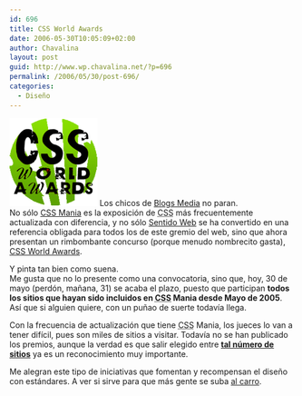 ```yaml
---
id: 696
title: CSS World Awards
date: 2006-05-30T10:05:09+02:00
author: Chavalina
layout: post
guid: http://www.wp.chavalina.net/?p=696
permalink: /2006/05/30/post-696/
categories:
  - Diseño
---
```

<img class="imgizqda" src="/imagenes/fotos/css-world-awards-logo.gif" alt="CSS World Awards" /> Los chicos de <a href="http://blogsmedia.com/" target="_blank">Blogs Media</a> no paran.  
No s&oacute;lo <a href="http://cssmania.com/" target="_blank">CSS Mania</a> es la exposici&oacute;n de <acronym title="Cascade Style Sheets">CSS</acronym> m&aacute;s frecuentemente actualizada con diferencia, y no s&oacute;lo <a href="http://sentidoweb.com/" target="_blank">Sentido Web</a> se ha convertido en una referencia obligada para todos los de este gremio del web, sino que ahora presentan un rimbombante concurso (porque menudo nombrecito gasta), <a href="http://awards.cssmania.com/" target="_blank">CSS World Awards</a>.

Y pinta tan bien como suena.  
Me gusta que no lo presente como una convocatoria, sino que, hoy, 30 de mayo (perd&oacute;n, ma&ntilde;ana, 31) se acaba el plazo, puesto que participan **todos los sitios que hayan sido incluidos en <acronym title="Cascade Style Sheets">CSS</acronym> Mania desde Mayo de 2005**. As&iacute; que si alguien quiere, con un pu&ntilde;ao de suerte todav&iacute;a llega.

Con la frecuencia de actualizaci&oacute;n que tiene <acronym title="Cascade Style Sheets">CSS</acronym> Mania, los jueces lo van a tener dif&iacute;cil, pues son miles de sitios a visitar. Todav&iacute;a no se han publicado los premios, aunque la verdad es que salir elegido entre **<a href="http://cssmania.com/galleries/" target="_blank">tal n&uacute;mero de sitios</a>** ya es un reconocimiento muy importante.

Me alegran este tipo de iniciativas que fomentan y recompensan el dise&ntilde;o con est&aacute;ndares. A ver si sirve para que m&aacute;s gente se suba <a href="http://www.w3.org/" target="_blank">al carro</a>.